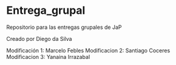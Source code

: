 # Entrega_grupal
Repositorio para las entregas grupales de JaP

Creado por Diego da Silva

Modificación 1: Marcelo Febles
Modificacion 2: Santiago Coceres
Modificacion 3: Yanaina Irrazabal